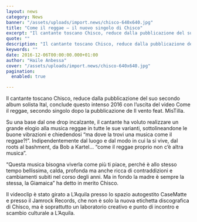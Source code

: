 ```yaml
---
layout: news
category: News
banner: "/assets/uploads/import.news/chisco-640x640.jpg"
title: "Come il reggae – il nuovo singolo di Chisco"
excerpt: "Il cantante toscano Chisco, reduce dalla pubblicazione del suo secondo album solista Ital, conclude questo intenso 2016 con l’uscita del video Come il reggae, secondo singolo dopo la pubblicazione de Il vento feat. MisTilla. Su una base dal one drop incalzante, il cantante ha voluto realizzare un grande elogio alla musica reggae in tutte le [&hellip"
quote: ""
description: "Il cantante toscano Chisco, reduce dalla pubblicazione del suo secondo album solista Ital, conclude questo intenso 2016 con l’uscita del video Come il reggae, secondo singolo dopo la pubblicazione de Il vento feat. MisTilla. Su una base dal one drop incalzante, il cantante ha voluto realizzare un grande elogio alla musica reggae in tutte le [&hellip"
keywords: ""
date: 2016-12-06T00:00:00.000+01:00
author: "Haile Anbessa"
cover: "/assets/uploads/import.news/chisco-640x640.jpg"
pagination:
  enabled: true

---
```


  
Il cantante toscano Chisco, reduce dalla pubblicazione del suo secondo album solista Ital, conclude questo intenso 2016 con l’uscita del video Come il reggae, secondo singolo dopo la pubblicazione de Il vento feat. MisTilla.

Su una base dal one drop incalzante, il cantante ha voluto realizzare un grande elogio alla musica reggae in tutte le sue varianti, sottolineandone le buone vibrazioni e chiedendosi “ma dove la trovi una musica come il reggae?!”. Indipendentemente dal luogo e dal modo in cui la si vive, dal roots al bashment, da Bob a Kartel… “come il reggae proprio non c’è altra musica”.

“Questa musica bisogna viverla come più ti piace, perché è allo stesso tempo bellissima, calda, profonda ma anche ricca di contraddizioni e cambiamenti subiti nel corso degli anni. Ma in fondo la madre è sempre la stessa, la Giamaica” ha detto in merito Chisco.

Il videoclip è stato girato a L’Aquila presso lo spazio autogestito CaseMatte e presso il Jamrock Records, che non è solo la nuova etichetta discografica di Chisco, ma è soprattutto un laboratorio creativo e punto di incontro e scambio culturale a L’Aquila.